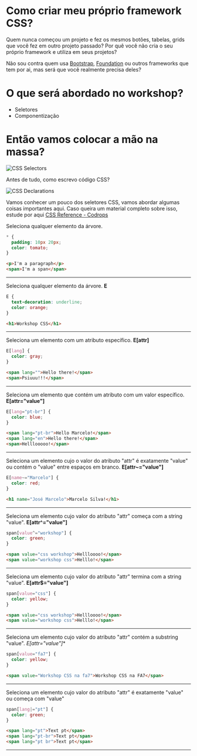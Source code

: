 # Como criar meu próprio framework CSS?

Quem nunca começou um projeto e fez os mesmos botões, tabelas, grids que você fez em outro projeto passado? Por quê você não cria o seu próprio framework e utiliza em seus projetos?

Não sou contra quem usa [Bootstrap](http://getbootstrap.com/), [Foundation](http://foundation.zurb.com/) ou outros frameworks que tem por ai, mas será que você realmente precisa deles?

# O que será abordado no workshop?

- Seletores
- Componentização

# Então vamos colocar a mão na massa?

![CSS Selectors](https://i.ytimg.com/vi/TveUPhu0Vwo/maxresdefault.jpg)

Antes de tudo, como escrevo código CSS?

![CSS Declarations](http://www.etsav.upc.edu/assignatures/portafoli/imatges/css.jpg)

Vamos conhecer um pouco dos seletores CSS, vamos abordar algumas coisas importantes aqui. Caso queira um material completo sobre isso, estude por aqui [CSS Reference - Codrops](http://tympanus.net/codrops/css_reference/)

Seleciona qualquer elemento da árvore.
```css
* {
  padding: 10px 20px;
  color: tomato;
}
```
```html
<p>I'm a paragraph</p>
<span>I'm a span</span>
```
------------------------------------------

Seleciona qualquer elemento da árvore. **E**
```css
E {
  text-decoration: underline;
  color: orange;
}
```
```html
<h1>Workshop CSS</h1>
```

------------------------------------------

Seleciona um elemento com um atributo específico. **E[attr]**
```css
E[lang] {
  color: gray;
}
```
```html
<span lang="">Hello there!</span>
<span>Psiuuu!!!</span>
```

------------------------------------------

Seleciona um elemento que contém um atributo com um valor específico. **E[attr="value"]**
```css
E[lang="pt-br"] {
  color: blue;
}
```
```html
<span lang="pt-br">Hello Marcelo!</span>
<span lang="en">Hello there!</span>
<span>Helllooooo!</span>
```

------------------------------------------

Seleciona um elemento cujo o valor do atributo "attr" é exatamente "value" ou contém o "value" entre espaços em branco. **E[attr~="value"]**
```css
E[name~="Marcelo"] {
  color: red;
}
```
```html
<h1 name="José Marcelo">Marcelo Silva!</h1>
```

------------------------------------------

Seleciona um elemento cujo valor do atributo "attr" começa com a string "value". **E[attr^="value"]**

```css
span[value^="workshop"] {
  color: green;
}
```
```html
<span value="css workshop">Hellloooo!</span>
<span value="workshop css">Helllo!</span>
```

------------------------------------------

Seleciona um elemento cujo valor do atributo "attr" termina com a string "value". **E[attr$="value"]**

```css
span[value="css"] {
  color: yellow;
}
```
```html
<span value="css workshop">Hellloooo!</span>
<span value="workshop css">Helllo!</span>
```

------------------------------------------

Seleciona um elemento cujo valor do atributo "attr" contém a substring "value". **E[attr*="value"]**

```css
span[value="fa7"] {
  color: yellow;
}
```
```html
<span value="Workshop CSS na fa7">Workshop CSS na FA7</span>
```

------------------------------------------

Seleciona um elemento cujo valor do atributo "attr" é exatamente "value" ou começa com "value"

```css
span[lang|="pt"] {
  color: green;
}
```
```html
<span lang="pt">Text pt</span>
<span lang="pt-br">Text pt</span>
<span lang="pt br">Text pt</span>
```

------------------------------------------
